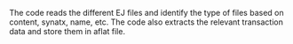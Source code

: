The code reads the different EJ files and identify the type of files based on content, synatx, name, etc. The code also extracts the relevant transaction data and store them in  aflat file.
